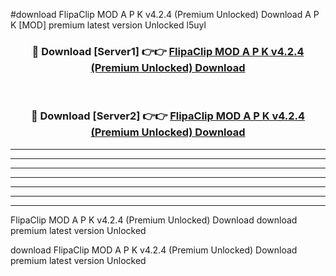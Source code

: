 #download FlipaClip MOD A P K v4.2.4 (Premium Unlocked) Download A P K [MOD] premium latest version Unlocked l5uyl 



<div align="center">
<h3>🔴 Download [Server1] 👉👉 <a href="https://apkdownload-94cd0.web.app/">FlipaClip MOD A P K v4.2.4 (Premium Unlocked) Download</a></h3><br>

<h3>🔴 Download [Server2] 👉👉 <a href="https://apkdownload-94cd0.web.app/">FlipaClip MOD A P K v4.2.4 (Premium Unlocked) Download</a></h3>
</div>





----------------------------------------------------------

----------------------------------------------------------

----------------------------------------------------------

----------------------------------------------------------

----------------------------------------------------------

----------------------------------------------------------

----------------------------------------------------------

FlipaClip MOD A P K v4.2.4 (Premium Unlocked) Download download premium latest version Unlocked

download FlipaClip MOD A P K v4.2.4 (Premium Unlocked) Download premium latest version Unlocked
